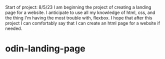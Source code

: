 Start of project: 8/5/23
I am beginning the project of creating a landing page for a website. I anticipate to use all my knowledge of html, css, and the thing I'm having the most trouble with, flexbox. I hope that after this project I can comfortably say that I can create an html page for a website if needed.

# odin-landing-page